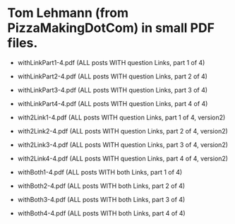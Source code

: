 # Tom Lehmann (from PizzaMakingDotCom) in small PDF files.

- withLinkPart1-4.pdf (ALL posts WITH question Links, part 1 of 4)
- withLinkPart2-4.pdf (ALL posts WITH question Links, part 2 of 4)
- withLinkPart3-4.pdf (ALL posts WITH question Links, part 3 of 4)
- withLinkPart4-4.pdf (ALL posts WITH question Links, part 4 of 4)

- with2Link1-4.pdf (ALL posts WITH question Links, part 1 of 4, version2)
- with2Link2-4.pdf (ALL posts WITH question Links, part 2 of 4, version2)
- with2Link3-4.pdf (ALL posts WITH question Links, part 3 of 4, version2)
- with2Link4-4.pdf (ALL posts WITH question Links, part 4 of 4, version2)

- withBoth1-4.pdf (ALL posts WITH both Links, part 1 of 4)
- withBoth2-4.pdf (ALL posts WITH both Links, part 2 of 4)
- withBoth3-4.pdf (ALL posts WITH both Links, part 3 of 4)
- withBoth4-4.pdf (ALL posts WITH both Links, part 4 of 4)
